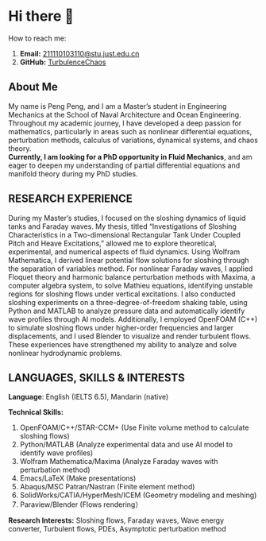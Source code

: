 # Hi there 👋

How to reach me:
1. **Email:** [211110103110@stu.just.edu.cn](mailto:211110103110@stu.just.edu.cn)
2. **GitHub:** [TurbulenceChaos](https://github.com/TurbulenceChaos)

<!--
**TurbulenceChaos/TurbulenceChaos** is a ✨ _special_ ✨ repository because its `README.md` (this file) appears on your GitHub profile.

Here are some ideas to get you started:

- 🔭 I’m currently working on ...
- 🌱 I’m currently learning ...
- 👯 I’m looking to collaborate on ...
- 🤔 I’m looking for help with ...
- 💬 Ask me about ...
- 📫 How to reach me: ...
- 😄 Pronouns: ...
- ⚡ Fun fact: ...
-->

## About Me
My name is Peng Peng, and I am a Master’s student in Engineering Mechanics at the School of Naval Architecture and Ocean Engineering. Throughout my academic journey, I have developed a deep passion for mathematics, particularly in areas such as nonlinear differential equations, perturbation methods, calculus of variations, dynamical systems, and chaos theory. \
**Currently, I am looking for a PhD opportunity in Fluid Mechanics**, and am eager to deepen my understanding of partial differential equations and manifold theory during my PhD studies.

## RESEARCH EXPERIENCE
During my Master’s studies, I focused on the sloshing dynamics of liquid tanks and Faraday waves. My thesis, titled “Investigations of Sloshing Characteristics in a Two-dimensional Rectangular Tank Under Coupled Pitch and Heave Excitations,” allowed me to explore theoretical, experimental, and numerical aspects of fluid dynamics. Using Wolfram Mathematica, I derived linear potential flow solutions for sloshing through the separation of variables method. For nonlinear Faraday waves, I applied Floquet theory and harmonic balance perturbation methods with Maxima, a computer algebra system, to solve Mathieu equations, identifying unstable regions for sloshing flows under vertical excitations. I also conducted sloshing experiments on a three-degree-of-freedom shaking table, using Python and MATLAB to analyze pressure data and automatically identify wave profiles through AI models. Additionally, I employed OpenFOAM (C++) to simulate sloshing flows under higher-order frequencies and larger displacements, and I used Blender to visualize and render turbulent flows. These experiences have strengthened my ability to analyze and solve nonlinear hydrodynamic problems.

## LANGUAGES, SKILLS & INTERESTS
**Language**: English (IELTS 6.5), Mandarin (native)

**Technical Skills:**
1. OpenFOAM/C++/STAR-CCM+ (Use Finite volume method to calculate sloshing flows)
2. Python/MATLAB (Analyze experimental data and use AI model to identify wave profiles)
3. Wolfram Mathematica/Maxima (Analyze Faraday waves with perturbation method)
4. Emacs/LaTeX (Make presentations)
5. Abaqus/MSC Patran/Nastran (Finite element method)
8. SolidWorks/CATIA/HyperMesh/ICEM (Geometry modeling and meshing)
9. Paraview/Blender (Flows rendering）

**Research Interests:** Sloshing flows, Faraday waves, Wave energy converter, Turbulent flows, PDEs, Asymptotic perturbation method
